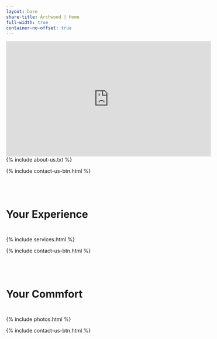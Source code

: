 ```yaml
---
layout: base
share-title: Archwood | Home
full-width: true
container-no-offset: true
---
```


<div class="videoWrapper">
    <iframe
      width="560" height="315"
      src="https://www.youtube.com/embed/5BWrpuD0R68?si=4CHjFL807_tVc8pu&amp;autoplay=1;controls=0;mute=1"
      title="" frameborder="0" 
      allow="accelerometer; autoplay; encrypted-media; gyroscope; picture-in-picture" allowfullscreen></iframe>
</div>


<div class="container-lg">
<div class="col-lg-10 offset-lg-1" markdown="1">
{% include about-us.txt %} 
</div>
</div>


{% include contact-us-btn.html %}


<div style="padding-top: 2.5rem; padding-bottom: 1.5rem">
    <div class="container-header header-service">
        <div class="container-header-overlay"></div>
        <h1>Your Experience</h1>
    </div>
</div>


<div class="container-lg">
    {% include services.html %}
</div>


{% include contact-us-btn.html %}


<div style="padding-top: 2.5rem; padding-bottom: 1.5rem">
    <div class="container-header header-photo">
        <div class="container-header-overlay"></div>
        <h1>Your Commfort</h1>
    </div>
</div>


<div class="container-lg">
    {% include photos.html %}
</div>


{% include contact-us-btn.html %}
